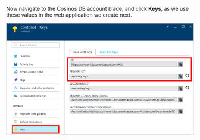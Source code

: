   Now navigate to the Cosmos DB account blade, and click **Keys**, as we use these values in the web application we create next.

![Screen shot of the Azure portal, showing a Cosmos DB account, with the Keys button highlighted on the Cosmos DB account blade, and the URI, PRIMARY KEY, and SECONDARY KEY values highlighted on the Keys blade](./media/cosmos-db-keys/keys.png)
<!--Update_Description: wording update-->
<!--ms.date: 09/18/2017-->